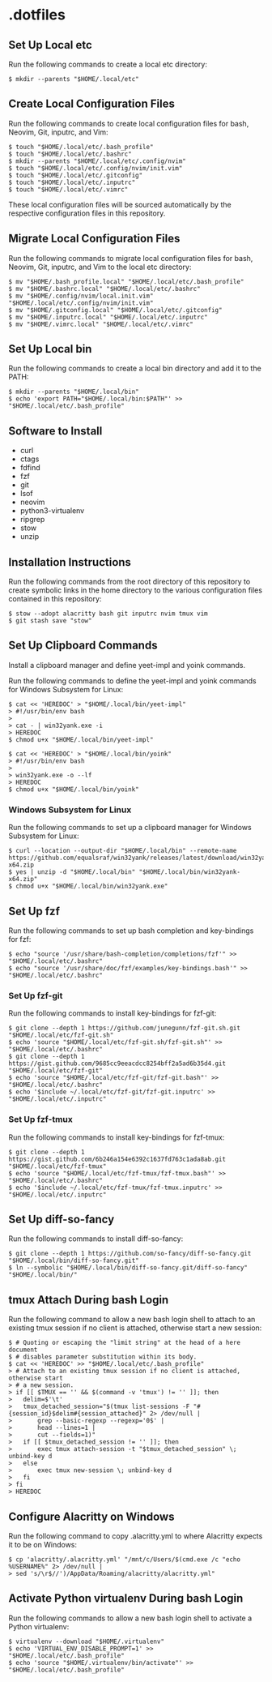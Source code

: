 # .dotfiles

## Set Up Local etc

Run the following commands to create a local etc directory:

```
$ mkdir --parents "$HOME/.local/etc"
```

## Create Local Configuration Files

Run the following commands to create local configuration files for bash,
Neovim, Git, inputrc, and Vim:

```
$ touch "$HOME/.local/etc/.bash_profile"
$ touch "$HOME/.local/etc/.bashrc"
$ mkdir --parents "$HOME/.local/etc/.config/nvim"
$ touch "$HOME/.local/etc/.config/nvim/init.vim"
$ touch "$HOME/.local/etc/.gitconfig"
$ touch "$HOME/.local/etc/.inputrc"
$ touch "$HOME/.local/etc/.vimrc"
```

These local configuration files will be sourced automatically by the respective
configuration files in this repository.

## Migrate Local Configuration Files

Run the following commands to migrate local configuration files for bash,
Neovim, Git, inputrc, and Vim to the local etc directory:

```
$ mv "$HOME/.bash_profile.local" "$HOME/.local/etc/.bash_profile"
$ mv "$HOME/.bashrc.local" "$HOME/.local/etc/.bashrc"
$ mv "$HOME/.config/nvim/local.init.vim" "$HOME/.local/etc/.config/nvim/init.vim"
$ mv "$HOME/.gitconfig.local" "$HOME/.local/etc/.gitconfig"
$ mv "$HOME/.inputrc.local" "$HOME/.local/etc/.inputrc"
$ mv "$HOME/.vimrc.local" "$HOME/.local/etc/.vimrc"
```

## Set Up Local bin

Run the following commands to create a local bin directory and add it to the
PATH:

```
$ mkdir --parents "$HOME/.local/bin"
$ echo 'export PATH="$HOME/.local/bin:$PATH"' >> "$HOME/.local/etc/.bash_profile"
```

## Software to Install

* curl
* ctags
* fdfind
* fzf
* git
* lsof
* neovim
* python3-virtualenv
* ripgrep
* stow
* unzip

## Installation Instructions

Run the following commands from the root directory of this repository to create
symbolic links in the home directory to the various configuration files
contained in this repository:

```
$ stow --adopt alacritty bash git inputrc nvim tmux vim
$ git stash save "stow"
```

## Set Up Clipboard Commands

Install a clipboard manager and define yeet-impl and yoink commands.

Run the following commands to define the yeet-impl and yoink commands for
Windows Subsystem for Linux:

```
$ cat << 'HEREDOC' > "$HOME/.local/bin/yeet-impl"
> #!/usr/bin/env bash
>
> cat - | win32yank.exe -i
> HEREDOC
$ chmod u+x "$HOME/.local/bin/yeet-impl"
```

```
$ cat << 'HEREDOC' > "$HOME/.local/bin/yoink"
> #!/usr/bin/env bash
>
> win32yank.exe -o --lf
> HEREDOC
$ chmod u+x "$HOME/.local/bin/yoink"
```

### Windows Subsystem for Linux

Run the following commands to set up a clipboard manager for Windows Subsystem
for Linux:

```
$ curl --location --output-dir "$HOME/.local/bin" --remote-name https://github.com/equalsraf/win32yank/releases/latest/download/win32yank-x64.zip
$ yes | unzip -d "$HOME/.local/bin" "$HOME/.local/bin/win32yank-x64.zip"
$ chmod u+x "$HOME/.local/bin/win32yank.exe"
```

## Set Up fzf

Run the following commands to set up bash completion and key-bindings for fzf:

```
$ echo "source '/usr/share/bash-completion/completions/fzf'" >> "$HOME/.local/etc/.bashrc"
$ echo "source '/usr/share/doc/fzf/examples/key-bindings.bash'" >> "$HOME/.local/etc/.bashrc"
```

### Set Up fzf-git

Run the following commands to install key-bindings for
fzf-git:

```
$ git clone --depth 1 https://github.com/junegunn/fzf-git.sh.git "$HOME/.local/etc/fzf-git.sh"
$ echo 'source "$HOME/.local/etc/fzf-git.sh/fzf-git.sh"' >> "$HOME/.local/etc/.bashrc"
$ git clone --depth 1 https://gist.github.com/9685cc9eeacdcc8254bff2a5ad6b35d4.git "$HOME/.local/etc/fzf-git"
$ echo 'source "$HOME/.local/etc/fzf-git/fzf-git.bash"' >> "$HOME/.local/etc/.bashrc"
$ echo '$include ~/.local/etc/fzf-git/fzf-git.inputrc' >> "$HOME/.local/etc/.inputrc"
```

### Set Up fzf-tmux

Run the following commands to install key-bindings for fzf-tmux:

```
$ git clone --depth 1 https://gist.github.com/6b246a154e6392c1637fd763c1ada8ab.git "$HOME/.local/etc/fzf-tmux"
$ echo 'source "$HOME/.local/etc/fzf-tmux/fzf-tmux.bash"' >> "$HOME/.local/etc/.bashrc"
$ echo '$include ~/.local/etc/fzf-tmux/fzf-tmux.inputrc' >> "$HOME/.local/etc/.inputrc"
```

## Set Up diff-so-fancy

Run the following commands to install diff-so-fancy:

```
$ git clone --depth 1 https://github.com/so-fancy/diff-so-fancy.git "$HOME/.local/bin/diff-so-fancy.git"
$ ln --symbolic "$HOME/.local/bin/diff-so-fancy.git/diff-so-fancy" "$HOME/.local/bin/"
```

## tmux Attach During bash Login

Run the following command to allow a new bash login shell to attach to an
existing tmux session if no client is attached, otherwise start a new session:

```
$ # Quoting or escaping the "limit string" at the head of a here document
$ # disables parameter substitution within its body.
$ cat << 'HEREDOC' >> "$HOME/.local/etc/.bash_profile"
> # Attach to an existing tmux session if no client is attached, otherwise start
> # a new session.
> if [[ $TMUX == '' && $(command -v 'tmux') != '' ]]; then
> 	delim=$'\t'
> 	tmux_detached_session="$(tmux list-sessions -F "#{session_id}$delim#{session_attached}" 2> /dev/null |
> 		grep --basic-regexp --regexp='0$' |
> 		head --lines=1 |
> 		cut --fields=1)"
> 	if [[ $tmux_detached_session != '' ]]; then
> 		exec tmux attach-session -t "$tmux_detached_session" \; unbind-key d
> 	else
> 		exec tmux new-session \; unbind-key d
> 	fi
> fi
> HEREDOC
```

## Configure Alacritty on Windows

Run the following command to copy .alacritty.yml to where Alacritty expects it
to be on Windows:

```
$ cp 'alacritty/.alacritty.yml' "/mnt/c/Users/$(cmd.exe /c "echo %USERNAME%" 2> /dev/null |
> sed 's/\r$//')/AppData/Roaming/alacritty/alacritty.yml"
```

## Activate Python virtualenv During bash Login

Run the following commands to allow a new bash login shell to activate a Python
virtualenv:

```
$ virtualenv --download "$HOME/.virtualenv"
$ echo 'VIRTUAL_ENV_DISABLE_PROMPT=1' >> "$HOME/.local/etc/.bash_profile"
$ echo 'source "$HOME/.virtualenv/bin/activate"' >> "$HOME/.local/etc/.bash_profile"
```
